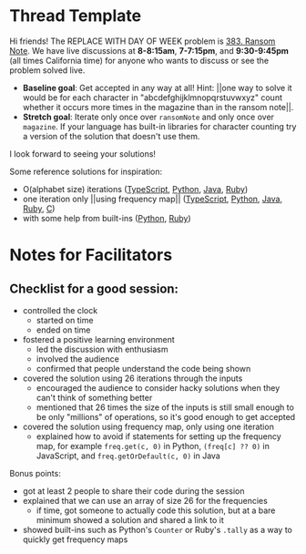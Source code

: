 # Thread Template

Hi friends! The REPLACE WITH DAY OF WEEK problem is [383. Ransom Note](https://leetcode.com/problems/ransom-note/). We have live discussions at **8-8:15am**, **7-7:15pm**, and **9:30-9:45pm** (all times California time) for anyone who wants to discuss or see the problem solved live.

* **Baseline goal**: Get accepted in any way at all! Hint: ||one way to solve it would be for each character in "abcdefghijklmnopqrstuvwxyz" count whether it occurs more times in the magazine than in the ransom note||.
* **Stretch goal**: Iterate only once over `ransomNote` and only once over `magazine`. If your language has built-in libraries for character counting try a version of the solution that doesn't use them.

I look forward to seeing your solutions! 

Some reference solutions for inspiration:
* O(alphabet size) iterations ([TypeScript](https://leetcode.com/problems/ransom-note/submissions/1048453389/), [Python](https://leetcode.com/problems/ransom-note/submissions/1048446556/), [Java](https://leetcode.com/problems/ransom-note/submissions/1048451774/), [Ruby](https://leetcode.com/problems/ransom-note/submissions/1048458944/))
* one iteration only ||using frequency map|| ([TypeScript](https://leetcode.com/problems/ransom-note/submissions/1021115482/), [Python](https://leetcode.com/problems/ransom-note/submissions/1048445154/), [Java](https://leetcode.com/problems/ransom-note/submissions/1048449200/), [Ruby](https://leetcode.com/problems/ransom-note/submissions/1048459505/), [C](https://leetcode.com/problems/ransom-note/submissions/1048456674/))
* with some help from built-ins ([Python](https://leetcode.com/problems/ransom-note/submissions/1048442249/), [Ruby](https://leetcode.com/problems/ransom-note/submissions/1048443409/))

# Notes for Facilitators

## Checklist for a good session:

* controlled the clock
  * started on time
  * ended on time
* fostered a positive learning environment
  * led the discussion with enthusiasm
  * involved the audience
  * confirmed that people understand the code being shown
* covered the solution using 26 iterations through the inputs
  * encouraged the audience to consider hacky solutions when they can't think of something better
  * mentioned that 26 times the size of the inputs is still small enough to be only "millions" of operations, so it's good enough to get accepted
* covered the solution using frequency map, only using one iteration
  * explained how to avoid if statements for setting up the frequency map, for example `freq.get(c, 0)` in Python, `(freq[c] ?? 0)` in JavaScript, and `freq.getOrDefault(c, 0)` in Java

Bonus points:

* got at least 2 people to share their code during the session
* explained that we can use an array of size 26 for the frequencies
  * if time, got someone to actually code this solution, but at a bare minimum showed a solution and shared a link to it
* showed built-ins such as Python's `Counter` or Ruby's `.tally` as a way to quickly get frequency maps
